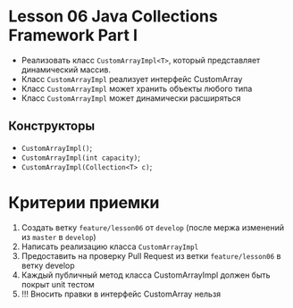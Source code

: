 # Lesson 06 Java Collections Framework Part I

* Реализовать класс `CustomArrayImpl<T>`, который представляет динамический массив.
* Класс `CustomArrayImpl` реализует интерфейс CustomArray<T>
* Класс `CustomArrayImpl` может хранить объекты любого типа
* Класс `CustomArrayImpl` может динамически расширяться

## Конструкторы

* `CustomArrayImpl()`;
* `CustomArrayImpl(int capacity)`;
* `CustomArrayImpl(Collection<T> c)`;

# Критерии приемки

1. Создать ветку `feature/lesson06` от `develop` (после мержа изменений из `master` в `develop`)
2. Написать реализацию класса `CustomArrayImpl`
3. Предоставить на проверку Pull Request из ветки `feature/lesson06` в ветку develop
4. Каждый публичный метод класса CustomArrayImpl должен быть покрыт unit тестом
5. !!! Вносить правки в интерфейс CustomArray<T> нельзя